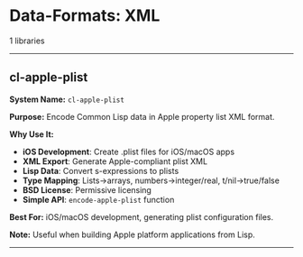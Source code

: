 # Data-Formats: XML

1 libraries

---

## cl-apple-plist

**System Name:** `cl-apple-plist`

**Purpose:** Encode Common Lisp data in Apple property list XML format.

**Why Use It:**
- **iOS Development**: Create .plist files for iOS/macOS apps
- **XML Export**: Generate Apple-compliant plist XML
- **Lisp Data**: Convert s-expressions to plists
- **Type Mapping**: Lists→arrays, numbers→integer/real, t/nil→true/false
- **BSD License**: Permissive licensing
- **Simple API**: `encode-apple-plist` function

**Best For:** iOS/macOS development, generating plist configuration files.

**Note:** Useful when building Apple platform applications from Lisp.

---


